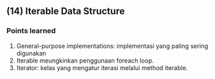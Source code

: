 ## (14) Iterable Data Structure

### Points learned
1. General-purpose implementations: implementasi yang paling sering digunakan
2. Iterable meungkinkan penggunaan foreach loop.
3. Iterator: kelas yang mengatur iterasi melalui method iterable.